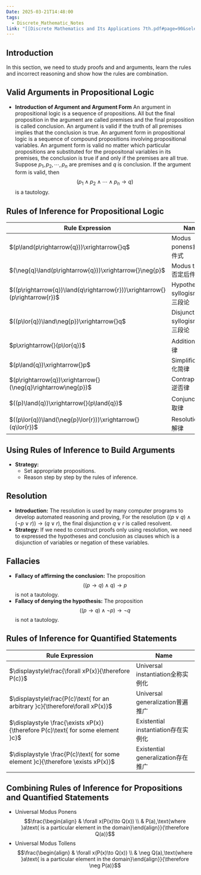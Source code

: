 ```yaml
---
Date: 2025-03-21T14:48:00
tags:
  - Discrete_Mathematic_Notes
link: "[[Discrete Mathematics and Its Applications 7th.pdf#page=90&selection=6,0,6,18|The link of chapter 1.6, Discrete Mathematic]]"
---
```

## **Introduction**

In this section, we need to study proofs and and arguments, learn the rules and incorrect reasoning and show how the rules are combination.

## **Valid Arguments in Propositional Logic**

- **Introduction of Argument and Argument Form**
	An argument in propositional logic is a sequence of propositions. All but the final proposition in the argument are called premises and the final proposition is called conclusion. An argument is valid if the truth of all premises implies that the conclusion is true.
	An argument form in propositional logic is a sequence of compound propositions involving propositional variables. An argument form is valid no matter which particular propositions are substituted for the propositonal variables in its premises, the conclusion is true if and only if the premises are all true.
	Suppose $p_{1},p_{2},\cdots,p_{n}$ are premises and $q$ is conclusion. If the argument form is valid, then $$(p_{1}\wedge p_{2}\wedge \cdots\wedge p_{n}\to q)$$is a tautology.

## **Rules of Inference for Propositional Logic**


| Rule Expression                                                            | Name                        |
| -------------------------------------------------------------------------- | --------------------------- |
| $(p\land(p\rightarrow{q}))\xrightarrow{}q$                                 | Modus ponens肯定前件式           |
| $(\neg{q}\land(p\rightarrow{q}))\xrightarrow{}\neg{p}$                     | Modus tollens否定后件式          |
| $((p\rightarrow{q})\land(q\rightarrow{r}))\xrightarrow{}(p\rightarrow{r})$ | Hypothetical syllogism假言三段论 |
| $((p\lor{q})\land\neg{p})\xrightarrow{}q$                                  | Disjunctive syllogism析取三段论  |
| $p\xrightarrow{}(p\lor{q})$                                                | Addition附加律                 |
| $(p\land{q})\xrightarrow{}p$                                               | Simplification化简律           |
| $(p\rightarrow{q})\xrightarrow{}(\neg{q}\rightarrow\neg{p})$               | Contrapositive逆否律           |
| $((p)\land(q))\xrightarrow{}(p\land{q})$                                   | Conjunction合取律              |
| $((p\lor{q})\land(\neg{p}\lor{r}))\xrightarrow{}(q\lor{r})$                | Resolution消解律               |
## **Using Rules of Inference to Build Arguments**

- **Strategy:**
	- Set appropriate propositions.
	- Reason step by step by the rules of inference.

## **Resolution**

- **Introduction:**
	The resolution is used by many computer programs to develop automated reasoning and proving, For the resolution $((p\vee q)\wedge(\neg p\lor r))\to(q\lor r)$, the final disjunction $q\vee r$ is called resolvent. 
- **Strategy:**
	If we need to construct proofs only using resolution, we need to expressed the hypotheses and conclusion as clauses which is a disjunction of variables or negation of these variables.

## **Fallacies**

- **Fallacy of affirming the conclusion:**
	The proposition $$((p\to q)\wedge q)\to p$$is not a tautology.
- **Fallacy of denying the hypothesis:**
	The proposition $$((p\to q)\wedge \neg p)\to \neg q$$is not a tautology.

## **Rules of Inference for Quantified Statements**


| Rule Expression                                                                 | Name                           |
| ------------------------------------------------------------------------------- | ------------------------------ |
| $\displaystyle\frac{\forall xP(x)}{\therefore P(c)}$                            | Universal instantiation全称实例化   |
| $\displaystyle\frac{P(c)\text{ for an arbitrary }c}{\therefore\forall xP(x)}$   | Universal generalization普遍推广   |
| $\displaystyle \frac{\exists xP(x)}{\therefore P(c)\text{ for some element }c}$ | Existential instantiation存在实例化 |
| $\displaystyle \frac{P(c)\text{ for some element }c}{\therefore \exists xP(x)}$ | Existential generalization存在推广 |

## **Combining Rules of Inference for Propositions and Quantified Statements**

- Universal Modus Ponens
	$$\frac{\begin{align} & \forall x(P(x)\to Q(x)) \\ & P(a),\text{where }a\text{ is a particular element in the domain}\end{align}}{\therefore Q(a)}$$
- Universal Modus Tollens
	$$\frac{\begin{align} & \forall x(P(x)\to Q(x)) \\ & \neg Q(a),\text{where }a\text{ is a particular element in the domain}\end{align}}{\therefore \neg P(a)}$$